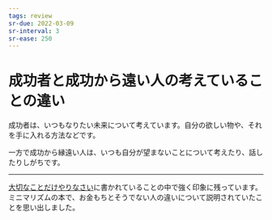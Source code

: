 ```yaml
---
tags: review
sr-due: 2022-03-09
sr-interval: 3
sr-ease: 250
---
```


# 成功者と成功から遠い人の考えていることの違い

成功者は、いつもなりたい未来について考えています。自分の欲しい物や、それを手に入れる方法などです。

一方で成功から縁遠い人は、いつも自分が望まないことについて考えたり、話したりしがちです。

---

[大切なことだけやりなさい](大切なことだけやりなさい.md)に書かれていることの中で強く印象に残っています。ミニマリズムの本で、お金もちとそうでない人の違いについて説明されていたことを思い出しました。